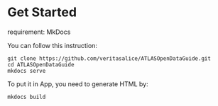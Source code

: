 # Get Started

requirement: MkDocs

You can follow this instruction:
``` shell
git clone https://github.com/veritasalice/ATLASOpenDataGuide.git
cd ATLASOpenDataGuide
mkdocs serve
```
To put it in App, you need to generate HTML by:
```
mkdocs build
```

